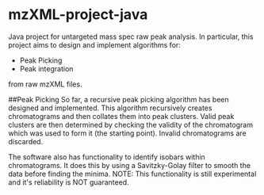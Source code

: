 # mzXML-project-java
Java project for untargeted mass spec raw peak analysis. In particular, this project aims to design and implement 
algorithms for:
- Peak Picking
- Peak integration

from raw mzXML files.

##Peak Picking
So far, a recursive peak picking algorithm has been designed and implemented. This algorithm recursively creates chromatograms and then collates them into peak clusters. Valid peak clusters are then determined by checking the validity of the chromatogram which was used to form it (the starting point). Invalid chromatograms are discarded. 

The software also has functionality to identify isobars within chromatograms. It does this by using a Savitzky-Golay filter to smooth the data before finding the minima. NOTE: This functionality is still experimental and it's reliability is NOT guaranteed.
